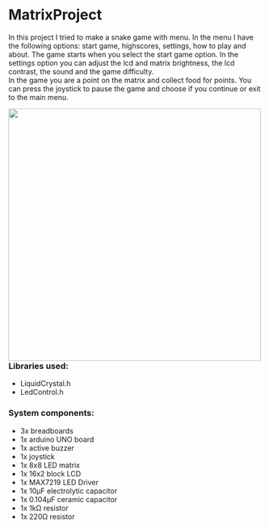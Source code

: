 # MatrixProject
  In this project I tried to make a snake game with menu. In the menu I have the following options: start game, highscores, settings, how to play and about.
The game starts when you select the start game option. In the settings option you can adjust the lcd and matrix brightness, the lcd contrast, the sound and the game difficulty. 
  <br>In the game you are a point on the matrix and collect food for points. You can press the joystick to pause the game and choose if you continue or exit to the main menu.

<img src="https://user-images.githubusercontent.com/79469458/209395492-73a66ee8-5be8-48f7-9c86-c2174da19c99.png" align="left" width="500" height="500">

### Libraries used:
- LiquidCrystal.h
- LedControl.h

### System components:
- 3x breadboards
- 1x arduino UNO board
- 1x active buzzer
- 1x joystick
- 1x 8x8 LED matrix
- 1x 16x2 block LCD
- 1x MAX7219 LED Driver
- 1x 10μF electrolytic capacitor
- 1x 0.104μF ceramic capacitor
- 1x 1kΩ resistor
- 1x 220Ω resistor

